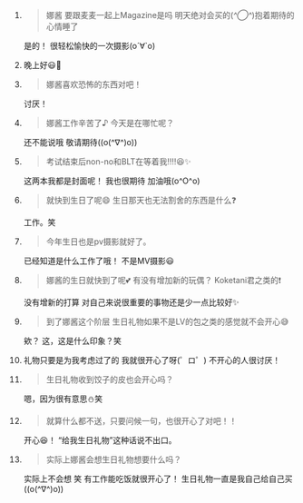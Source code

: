 1. > 娜酱 要跟麦麦一起上Magazine是吗 明天绝对会买的(*^◯^*)抱着期待的心情睡了

   是的！ 很轻松愉快的一次摄影(о´∀`о)

2. 晚上好😃🌃

3. > 娜酱喜欢恐怖的东西对吧！

   讨厌！

4. > 娜酱工作辛苦了♪ 今天是在哪忙呢？

   还不能说哦 敬请期待((o(^∇^)o))

5. > 考试结束后non-no和BLT在等着我‼️‼️😆✨

   这两本我都是封面呢！ 我也很期待 加油哦(o^O^o)

6. > 就快到生日了呢😄 生日那天也无法割舍的东西是什么❓

   工作。笑

7. > 今年生日也是pv摄影就好了。

   已经知道是什么工作了哦！ 不是MV摄影😃

8. > 娜酱的生日就快到了呢💕 有没有增加新的玩偶？ Koketani君之类的❗️

   没有增新的打算 对自己来说很重要的事物还是少一点比较好✨

9. > 到了娜酱这个阶层 生日礼物如果不是LV的包之类的感觉就不会开心😅

   欸？ 这，这是什么印象？笑

10. 礼物只要是为我考虑过了的 我就很开心了呀(゜ロ゜) 不开心的人很讨厌！

11. > 生日礼物收到饺子的皮也会开心吗？

    嗯，因为很有意思⛄笑

12. > 就算什么都不送，只要问候一句，也很开心了对吧！！

    开心😆！ “给我生日礼物”这种话说不出口。

13. > 实际上娜酱会想生日礼物想要什么吗？

    实际上不会想 笑 有工作能吃饭就很开心了！ 生日礼物一直是我自己给自己买((o(^∇^)o))

